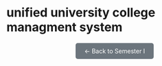 # unified university college managment system
<div style="text-align:center; margin-top: 30px;">
  <a href="profile.html" style="padding: 10px 20px; background-color: #6c757d; color: white; text-decoration: none; border-radius: 5px;">
    ← Back to Semester I
  </a>
</div>

